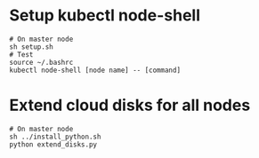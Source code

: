 # Setup kubectl node-shell

```
# On master node
sh setup.sh
# Test
source ~/.bashrc
kubectl node-shell [node name] -- [command]
```

# Extend cloud disks for all nodes

```
# On master node
sh ../install_python.sh
python extend_disks.py
```